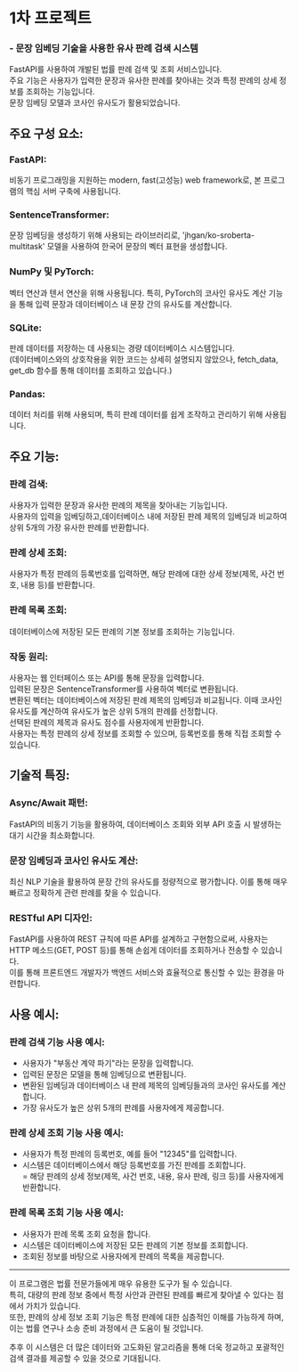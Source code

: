 # 1차 프로젝트

### - 문장 임베딩 기술을 사용한 유사 판례 검색 시스템

FastAPI를 사용하여 개발된 법률 판례 검색 및 조회 서비스입니다.  
주요 기능은 사용자가 입력한 문장과 유사한 판례를 찾아내는 것과 특정 판례의 상세 정보를 조회하는 기능입니다.  
문장 임베딩 모델과 코사인 유사도가 활용되었습니다.

## 주요 구성 요소:

### FastAPI:

비동기 프로그래밍을 지원하는 modern, fast(고성능) web framework로, 본 프로그램의 핵심 서버 구축에 사용됩니다.

### SentenceTransformer:

문장 임베딩을 생성하기 위해 사용되는 라이브러리로, 'jhgan/ko-sroberta-multitask' 모델을 사용하여 한국어 문장의 벡터 표현을 생성합니다.

### NumPy 및 PyTorch:

벡터 연산과 텐서 연산을 위해 사용됩니다. 특히, PyTorch의 코사인 유사도 계산 기능을 통해 입력 문장과 데이터베이스 내 문장 간의 유사도를 계산합니다.

### SQLite:

판례 데이터를 저장하는 데 사용되는 경량 데이터베이스 시스템입니다.  
(데이터베이스와의 상호작용을 위한 코드는 상세히 설명되지 않았으나, fetch_data, get_db 함수를 통해 데이터를 조회하고 있습니다.)

### Pandas:

데이터 처리를 위해 사용되며, 특히 판례 데이터를 쉽게 조작하고 관리하기 위해 사용됩니다.

## 주요 기능:

### 판례 검색:

사용자가 입력한 문장과 유사한 판례의 제목을 찾아내는 기능입니다.  
사용자의 입력을 임베딩하고,데이터베이스 내에 저장된 판례 제목의 임베딩과 비교하여 상위 5개의 가장 유사한 판례를 반환합니다.

### 판례 상세 조회:

사용자가 특정 판례의 등록번호를 입력하면, 해당 판례에 대한 상세 정보(제목, 사건 번호, 내용 등)를 반환합니다.

### 판례 목록 조회:

데이터베이스에 저장된 모든 판례의 기본 정보를 조회하는 기능입니다.

### 작동 원리:

사용자는 웹 인터페이스 또는 API를 통해 문장을 입력합니다.  
입력된 문장은 SentenceTransformer를 사용하여 벡터로 변환됩니다.  
변환된 벡터는 데이터베이스에 저장된 판례 제목의 임베딩과 비교됩니다. 이때 코사인 유사도를 계산하여 유사도가 높은 상위 5개의 판례를 선정합니다.  
선택된 판례의 제목과 유사도 점수를 사용자에게 반환합니다.  
사용자는 특정 판례의 상세 정보를 조회할 수 있으며, 등록번호를 통해 직접 조회할 수 있습니다.

## 기술적 특징:

### Async/Await 패턴:

FastAPI의 비동기 기능을 활용하여, 데이터베이스 조회와 외부 API 호출 시 발생하는 대기 시간을 최소화합니다.

### 문장 임베딩과 코사인 유사도 계산:

최신 NLP 기술을 활용하여 문장 간의 유사도를 정량적으로 평가합니다. 이를 통해 매우 빠르고 정확하게 관련 판례를 찾을 수 있습니다.

### RESTful API 디자인:

FastAPI를 사용하여 REST 규칙에 따른 API를 설계하고 구현함으로써, 사용자는 HTTP 메소드(GET, POST 등)를 통해 손쉽게 데이터를 조회하거나 전송할 수 있습니다.  
이를 통해 프론트엔드 개발자가 백엔드 서비스와 효율적으로 통신할 수 있는 환경을 마련합니다.

## 사용 예시:

### 판례 검색 기능 사용 예시:

- 사용자가 "부동산 계약 파기"라는 문장을 입력합니다.
- 입력된 문장은 모델을 통해 임베딩으로 변환됩니다.
- 변환된 임베딩과 데이터베이스 내 판례 제목의 임베딩들과의 코사인 유사도를 계산합니다.
- 가장 유사도가 높은 상위 5개의 판례를 사용자에게 제공합니다.

### 판례 상세 조회 기능 사용 예시:

- 사용자가 특정 판례의 등록번호, 예를 들어 "12345"를 입력합니다.
- 시스템은 데이터베이스에서 해당 등록번호를 가진 판례를 조회합니다.  
  = 해당 판례의 상세 정보(제목, 사건 번호, 내용, 유사 판례, 링크 등)를 사용자에게 반환합니다.

### 판례 목록 조회 기능 사용 예시:

- 사용자가 판례 목록 조회 요청을 합니다.
- 시스템은 데이터베이스에 저장된 모든 판례의 기본 정보를 조회합니다.
- 조회된 정보를 바탕으로 사용자에게 판례의 목록을 제공합니다.

---

이 프로그램은 법률 전문가들에게 매우 유용한 도구가 될 수 있습니다.  
특히, 대량의 판례 정보 중에서 특정 사안과 관련된 판례를 빠르게 찾아낼 수 있다는 점에서 가치가 있습니다.  
또한, 판례의 상세 정보 조회 기능은 특정 판례에 대한 심층적인 이해를 가능하게 하며, 이는 법률 연구나 소송 준비 과정에서 큰 도움이 될 것입니다.

추후 이 시스템은 더 많은 데이터와 고도화된 알고리즘을 통해 더욱 정교하고 포괄적인 검색 결과를 제공할 수 있을 것으로 기대됩니다.
